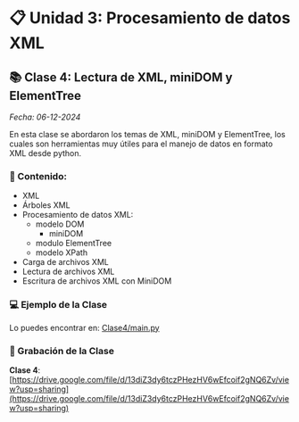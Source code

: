 # 📋 Unidad 3: Procesamiento de datos XML

## 📚 Clase 4: Lectura de XML, miniDOM y ElementTree

_Fecha: 06-12-2024_

En esta clase se abordaron los temas de XML, miniDOM y ElementTree, los cuales son herramientas muy útiles para el manejo de datos en formato XML desde python.

### 📖 Contenido:

- XML
- Árboles XML
- Procesamiento de datos XML:
    - modelo DOM
        - miniDOM
    - modulo ElementTree
    - modelo XPath
- Carga de archivos XML
- Lectura de archivos XML
- Escritura de archivos XML con MiniDOM

### 💻 Ejemplo de la Clase

Lo puedes encontrar en:  [Clase4/main.py](./Clase4/main.py)

### 🎥 Grabación de la Clase

**Clase 4**: [https://drive.google.com/file/d/13diZ3dy6tczPHezHV6wEfcoif2gNQ6Zv/view?usp=sharing](https://drive.google.com/file/d/13diZ3dy6tczPHezHV6wEfcoif2gNQ6Zv/view?usp=sharing)